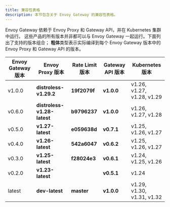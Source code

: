 ```yaml
---
title: 兼容性表格
description: 本节包含关于 Envoy Gateway 的兼容性表格。
---
```


Envoy Gateway 依赖于 Envoy Proxy 和 Gateway API，并在 Kubernetes 集群中运行。
这些产品的所有版本并非都可以与 Envoy Gateway 一起运行。下面列出了支持的版本组合；
**粗体**类型表示实际编译到每个 Envoy Gateway 版本中的 Envoy Proxy 和 Gateway API 的版本。

| Envoy Gateway 版本    | Envoy Proxy 版本            | Rate Limit 版本     | Gateway API 版本    | Kubernetes 版本             |
|-----------------------|-----------------------------|--------------------|---------------------|----------------------------|
| v1.0.0                | **distroless-v1.29.2**      | **19f2079f**       | **v1.0.0**          | v1.26, v1.27, v1.28, v1.29 |
| v0.6.0                | **distroless-v1.28-latest** | **b9796237**       | **v1.0.0**          | v1.26, v1.27, v1.28        |
| v0.5.0                | **v1.27-latest**            | **e059638d**       | **v0.7.1**          | v1.25, v1.26, v1.27        |
| v0.4.0                | **v1.26-latest**            | **542a6047**       | **v0.6.2**          | v1.25, v1.26, v1.27        |
| v0.3.0                | **v1.25-latest**            | **f28024e3**       | **v0.6.1**          | v1.24, v1.25, v1.26        |
| v0.2.0                | **v1.23-latest**            |                    | **v0.5.1**          | v1.24                      |
| latest                | **dev-latest**              | **master**         | **v1.0.0**          | v1.29, v1.30, v1.31, v1.32 |
